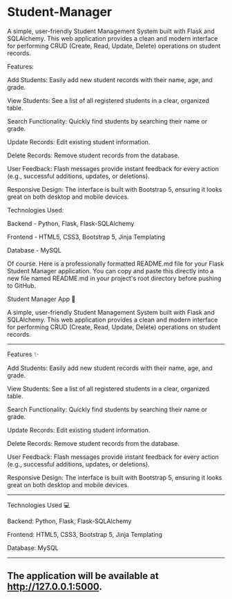 # Student-Manager
A simple, user-friendly Student Management System built with Flask and SQLAlchemy. This web application provides a clean and modern interface for performing CRUD (Create, Read, Update, Delete) operations on student records.

Features:

Add Students: Easily add new student records with their name, age, and grade.

View Students: See a list of all registered students in a clear, organized table.

Search Functionality: Quickly find students by searching their name or grade.

Update Records: Edit existing student information.

Delete Records: Remove student records from the database.

User Feedback: Flash messages provide instant feedback for every action (e.g., successful additions, updates, or deletions).

Responsive Design: The interface is built with Bootstrap 5, ensuring it looks great on both desktop and mobile devices.

Technologies Used:

Backend - Python, Flask, Flask-SQLAlchemy

Frontend - HTML5, CSS3, Bootstrap 5, Jinja Templating

Database - MySQL

Of course. Here is a professionally formatted README.md file for your Flask Student Manager application. You can copy and paste this directly into a new file named README.md in your project's root directory before pushing to GitHub.

Student Manager App 📘

A simple, user-friendly Student Management System built with Flask and SQLAlchemy. This web application provides a clean and modern interface for performing CRUD (Create, Read, Update, Delete) operations on student records.

---------------------------------------------------------------------------------------------------------------------------------------------

Features ✨

Add Students: Easily add new student records with their name, age, and grade.

View Students: See a list of all registered students in a clear, organized table.

Search Functionality: Quickly find students by searching their name or grade.

Update Records: Edit existing student information.

Delete Records: Remove student records from the database.

User Feedback: Flash messages provide instant feedback for every action (e.g., successful additions, updates, or deletions).

Responsive Design: The interface is built with Bootstrap 5, ensuring it looks great on both desktop and mobile devices.

---------------------------------------------------------------------------------------------------------------------------------------------

Technologies Used 💻

Backend: Python, Flask, Flask-SQLAlchemy

Frontend: HTML5, CSS3, Bootstrap 5, Jinja Templating

Database: MySQL

---------------------------------------------------------------------------------------------------------------------------------------------
The application will be available at http://127.0.0.1:5000.
---------------------------------------------------------------------------------------------------------------------------------------------

